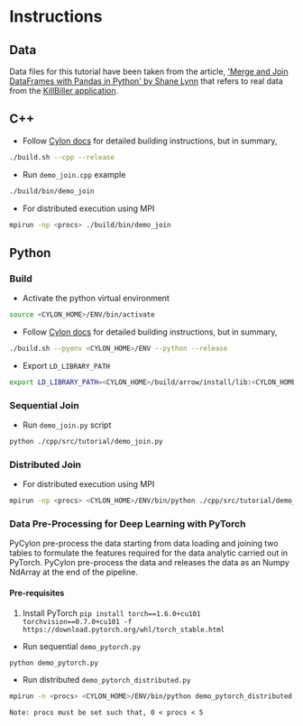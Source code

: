 # Instructions 

## Data 

Data files for this tutorial have been taken from the article, ['Merge and Join DataFrames with
 Pandas in Python' by Shane Lynn](https://www.shanelynn.ie/merge-join-dataframes-python-pandas-index-1/) 
 that refers to  real data from the [KillBiller application](http://www.killbiller.com/).  

## C++ 

- Follow [Cylon docs](https://cylondata.org/docs/) for detailed building instructions, but in summary,  
```bash
./build.sh --cpp --release
```

- Run `demo_join.cpp` example 
```bash
./build/bin/demo_join
```

- For distributed execution using MPI 
```bash
mpirun -np <procs> ./build/bin/demo_join
```

## Python 

### Build

- Activate the python virtual environment 
```bash
source <CYLON_HOME>/ENV/bin/activate 
```

- Follow [Cylon docs](https://cylondata.org/docs/) for detailed building instructions, but in summary,  
 ```bash
 ./build.sh --pyenv <CYLON_HOME>/ENV --python --release
 ```

- Export `LD_LIBRARY_PATH`
```bash
export LD_LIBRARY_PATH=<CYLON_HOME>/build/arrow/install/lib:<CYLON_HOME>/build/lib:$LD_LIBRARY_PATH
```

### Sequential Join

- Run `demo_join.py` script
```bash
python ./cpp/src/tutorial/demo_join.py
```

### Distributed Join

- For distributed execution using MPI 
```bash
mpirun -np <procs> <CYLON_HOME>/ENV/bin/python ./cpp/src/tutorial/demo_join.py
```

### Data Pre-Processing for Deep Learning with PyTorch

PyCylon pre-process the data starting from data loading and joining two tables
to formulate the features required for the data analytic carried out in PyTorch. 
PyCylon pre-process the data and releases the data as an Numpy NdArray at 
the end of the pipeline. 

#### Pre-requisites

1. Install PyTorch `pip install torch==1.6.0+cu101 torchvision==0.7.0+cu101 -f https://download.pytorch.org/whl/torch_stable.html`

 - Run sequential `demo_pytorch.py`
 
```bash
python demo_pytorch.py
```

 - Run distributed `demo_pytorch_distributed.py`
 
```bash
mpirun -n <procs> <CYLON_HOME>/ENV/bin/python demo_pytorch_distributed.py
```

`Note: procs must be set such that, 0 < procs < 5`